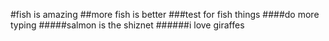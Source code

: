 #fish is amazing
##more fish is better
###test for fish things
####do more typing
#####salmon is the shiznet
######i love giraffes
